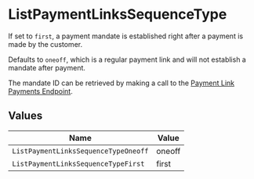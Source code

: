 # ListPaymentLinksSequenceType

If set to `first`, a payment mandate is established right after a payment is made by the customer.

Defaults to `oneoff`, which is a regular payment link and will not establish a mandate after payment.

The mandate ID can be retrieved by making a call to the
[Payment Link Payments Endpoint](get-payment-link-payments).


## Values

| Name                                 | Value                                |
| ------------------------------------ | ------------------------------------ |
| `ListPaymentLinksSequenceTypeOneoff` | oneoff                               |
| `ListPaymentLinksSequenceTypeFirst`  | first                                |